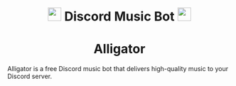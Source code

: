 <h1 align="center"><img src="./assets/logo.gif" width="30px"> Discord Music Bot <img src="./assets/logo.gif" width="30px"></h1>
<h1 align="center"> Alligator </h1>

Alligator is a free Discord music bot that delivers high-quality music to your Discord server.
